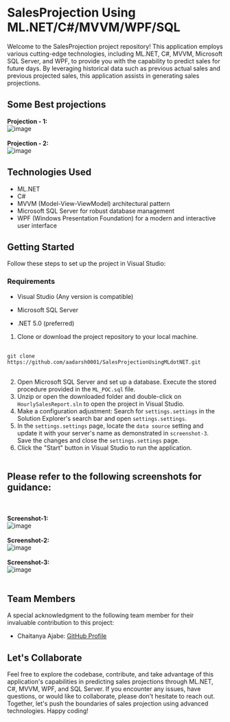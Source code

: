 # SalesProjection Using ML.NET/C#/MVVM/WPF/SQL

Welcome to the SalesProjection project repository! This application employs various cutting-edge technologies, including ML.NET, C#, MVVM, Microsoft SQL Server, and WPF, to provide you with the capability to predict sales for future days. By leveraging historical data such as previous actual sales and previous projected sales, this application assists in generating sales projections.
     <br>
     
## Some Best projections
  **Projection - 1:** <br>
  ![image](https://github.com/aadarsh0001/SalesProjectionUsingMLdotNET/assets/117271222/99c01e95-2589-4327-a251-d14faf9cf387)
  <br> <br>
  **Projection - 2:** <br>
  ![image](https://github.com/aadarsh0001/SalesProjectionUsingMLdotNET/assets/117271222/183f597d-77d8-4a69-b6f6-b2a804b567f7)
    <br>

## Technologies Used

- ML.NET
- C#
- MVVM (Model-View-ViewModel) architectural pattern
- Microsoft SQL Server for robust database management
- WPF (Windows Presentation Foundation) for a modern and interactive user interface

## Getting Started

Follow these steps to set up the project in Visual Studio:

### Requirements

- Visual Studio (Any version is compatible)     <br>

- Microsoft SQL Server     <br>

- .NET 5.0 (preferred)     <br>


1. Clone or download the project repository to your local machine.
<pre> <code> 
git clone https://github.com/aadarsh0001/SalesProjectionUsingMLdotNET.git 
</code> </pre> 
2. Open Microsoft SQL Server and set up a database. Execute the stored procedure provided in the `ML_POC.sql` file.
3. Unzip or open the downloaded folder and double-click on `HourlySalesReport.sln` to open the project in Visual Studio.
4. Make a configuration adjustment: Search for `settings.settings` in the Solution Explorer's search bar and open `settings.settings`.
5. In the `settings.settings` page, locate the `data source` setting and update it with your server's name as demonstrated in `screenshot-3`. Save the changes and close the `settings.settings` page.
6. Click the "Start" button in Visual Studio to run the application.
<br> <br>
## Please refer to the following screenshots for guidance:
<br> <br>
    **Screenshot-1:** <br>
    ![image](https://github.com/aadarsh0001/SalesProjectionUsingMLdotNET/assets/117271222/bbffc772-8648-479b-a73a-c2fe49f544c4)
    <br> <br>
    **Screenshot-2:** <br>
    ![image](https://github.com/aadarsh0001/SalesProjectionUsingMLdotNET/assets/117271222/a05ceaef-84e5-4e92-bd6c-e78f89a428ac)
    <br> <br>
    **Screenshot-3:**<br>
    ![image](https://github.com/aadarsh0001/SalesProjectionUsingMLdotNET/assets/117271222/6ab88ef4-7c49-4548-99a3-52cb665e9385)
    <br> <br>


## Team Members

A special acknowledgment to the following team member for their invaluable contribution to this project:

- Chaitanya Ajabe: [GitHub Profile](https://github.com/LinUxTo5re)

## Let's Collaborate

Feel free to explore the codebase, contribute, and take advantage of this application's capabilities in predicting sales projections through ML.NET, C#, MVVM, WPF, and SQL Server. If you encounter any issues, have questions, or would like to collaborate, please don't hesitate to reach out. Together, let's push the boundaries of sales projection using advanced technologies. Happy coding!

